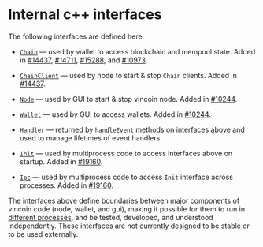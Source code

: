 # Internal c++ interfaces

The following interfaces are defined here:

* [`Chain`](chain.h) — used by wallet to access blockchain and mempool state. Added in [#14437](https://github.com/vincoin/vincoin/pull/14437), [#14711](https://github.com/vincoin/vincoin/pull/14711), [#15288](https://github.com/vincoin/vincoin/pull/15288), and [#10973](https://github.com/vincoin/vincoin/pull/10973).

* [`ChainClient`](chain.h) — used by node to start & stop `Chain` clients. Added in [#14437](https://github.com/vincoin/vincoin/pull/14437).

* [`Node`](node.h) — used by GUI to start & stop vincoin node. Added in [#10244](https://github.com/vincoin/vincoin/pull/10244).

* [`Wallet`](wallet.h) — used by GUI to access wallets. Added in [#10244](https://github.com/vincoin/vincoin/pull/10244).

* [`Handler`](handler.h) — returned by `handleEvent` methods on interfaces above and used to manage lifetimes of event handlers.

* [`Init`](init.h) — used by multiprocess code to access interfaces above on startup. Added in [#19160](https://github.com/vincoin/vincoin/pull/19160).

* [`Ipc`](ipc.h) — used by multiprocess code to access `Init` interface across processes. Added in [#19160](https://github.com/vincoin/vincoin/pull/19160).

The interfaces above define boundaries between major components of vincoin code (node, wallet, and gui), making it possible for them to run in [different processes](../../doc/multiprocess.md), and be tested, developed, and understood independently. These interfaces are not currently designed to be stable or to be used externally.
